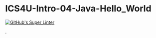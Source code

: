 # ICS4U-Intro-04-Java-Hello_World

[![GitHub's Super Linter](https://github.com/liam-fletcher1/ICS4U-Intro-04-Java-Hello_World/workflows/GitHub's%20Super%20Linter/badge.svg)](https://github.com/liam-fletcher1/ICS4U-Intro-04-Java-Hello_World/actions)





.
